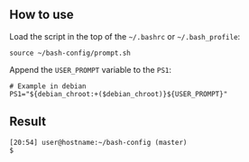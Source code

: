 ## How to use
Load the script in the top of the `~/.bashrc` or `~/.bash_profile`:
```shell
source ~/bash-config/prompt.sh
```

Append the `USER_PROMPT` variable to the `PS1`:
```shell
# Example in debian
PS1="${debian_chroot:+($debian_chroot)}${USER_PROMPT}"
```

## Result
```shell
[20:54] user@hostname:~/bash-config (master)
$
```
